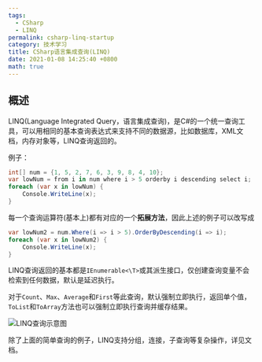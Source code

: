 ```yaml
---
tags: 
  - CSharp
  - LINQ
permalink: csharp-linq-startup
category: 技术学习
title: CSharp语言集成查询(LINQ)
date: 2021-01-08 14:25:40 +0800
math: true
---
```


## 概述

LINQ(Language Integrated Query，语言集成查询)，是C#的一个统一查询工具，可以用相同的基本查询表达式来支持不同的数据源，比如数据库，XML文档，内存对象等，LINQ查询返回的。

例子：

```c#
int[] num = {1, 5, 2, 7, 6, 3, 9, 8, 4, 10};
var lowNum = from i in num where i > 5 orderby i descending select i;
foreach (var x in lowNum) {
    Console.WriteLine(x);
}
```

每一个查询运算符(基本上)都有对应的一个**拓展方法**，因此上述的例子可以改写成

```c#
var lowNum2 = num.Where(i => i > 5).OrderByDescending(i => i);
foreach (var x in lowNum2) {
    Console.WriteLine(x);
}
```

LINQ查询返回的基本都是`IEnumerable<\T>`或其派生接口，仅创建查询变量不会检索到任何数据，默认是延迟执行。

对于`Count`、`Max`、`Average`和`First`等此查询，默认强制立即执行，返回单个值，`ToList`和`ToArray`方法也可以强制立即执行查询并缓存结果。

![LINQ查询示意图](https://docs.microsoft.com/zh-cn/dotnet/csharp/programming-guide/concepts/linq/media/introduction-to-linq-queries/linq-query-complete-operation.png)


除了上面的简单查询的例子，LINQ支持分组，连接，子查询等复杂操作，详见文档。

